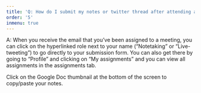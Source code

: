 ```yaml
---
title: 'Q: How do I submit my notes or twitter thread after attending a meeting?'
order: '5'
inmenu: true
---
```

A: When you receive the email that you’ve been assigned to a meeting, you can click on the hyperlinked role next to your name (“Notetaking” or “Live-tweeting”) to go directly to your submission form. You can also get there by going to “Profile” and clicking on “My assignments” and you can view all assignments in the assignments tab.

Click on the Google Doc thumbnail at the bottom of the screen to copy/paste your notes.
